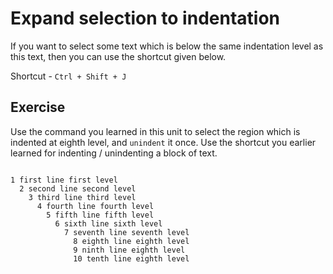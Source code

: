 Expand selection to indentation
================================

If you want to select some text which is below the same indentation level as
this text, then you can use the shortcut given below.

Shortcut - `Ctrl + Shift + J`


Exercise
---------

Use the command you learned in this unit to select the region which is indented
at eighth level, and `unindent` it once. Use the shortcut you earlier learned
for indenting / unindenting a block of text.

```

1 first line first level
  2 second line second level
    3 third line third level
      4 fourth line fourth level
        5 fifth line fifth level
          6 sixth line sixth level
            7 seventh line seventh level
              8 eighth line eighth level
              9 ninth line eighth level
              10 tenth line eighth level

```
